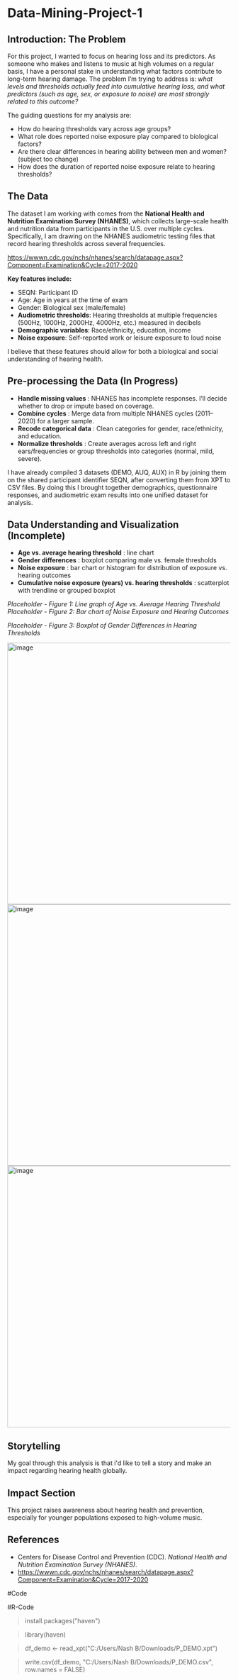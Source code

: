# Data-Mining-Project-1

## Introduction: The Problem  
For this project, I wanted to focus on hearing loss and its predictors. As someone who makes and listens to music at high volumes on a regular basis, I have a personal stake in understanding what factors contribute to long-term hearing damage. The problem I’m trying to address is: *what levels and thresholds actually feed into cumulative hearing loss, and what predictors (such as age, sex, or exposure to noise) are most strongly related to this outcome?*  

The guiding questions for my analysis are:  
- How do hearing thresholds vary across age groups?  
- What role does reported noise exposure play compared to biological factors?
- Are there clear differences in hearing ability between men and women? (subject too change)
- How does the duration of reported noise exposure relate to hearing thresholds?

## The Data  
The dataset I am working with comes from the **National Health and Nutrition Examination Survey (NHANES)**, which collects large-scale health and nutrition data from participants in the U.S. over multiple cycles. Specifically, I am drawing on the NHANES audiometric testing files that record hearing thresholds across several frequencies.

https://wwwn.cdc.gov/nchs/nhanes/search/datapage.aspx?Component=Examination&Cycle=2017-2020

**Key features include:**  
- SEQN: Participant ID  
- Age: Age in years at the time of exam  
- Gender: Biological sex (male/female)  
- **Audiometric thresholds**: Hearing thresholds at multiple frequencies (500Hz, 1000Hz, 2000Hz, 4000Hz, etc.) measured in decibels  
- **Demographic variables**: Race/ethnicity, education, income  
- **Noise exposure**: Self-reported work or leisure exposure to loud noise  

I believe that these features should allow for both a biological and social understanding of hearing health.  

## Pre-processing the Data (In Progress)  
- **Handle missing values** : NHANES has incomplete responses. I’ll decide whether to drop or impute based on coverage.  
- **Combine cycles** : Merge data from multiple NHANES cycles (2011–2020) for a larger sample.  
- **Recode categorical data** : Clean categories for gender, race/ethnicity, and education.  
- **Normalize thresholds** : Create averages across left and right ears/frequencies or group thresholds into categories (normal, mild, severe).

I have already compiled 3 datasets (DEMO, AUQ, AUX) in R by joining them on the shared participant identifier SEQN, after converting them from XPT to CSV files. By doing this I brought together demographics, questionnaire responses, and audiometric exam results into one unified dataset for analysis.

## Data Understanding and Visualization (Incomplete)  

- **Age vs. average hearing threshold** : line chart  
- **Gender differences** : boxplot comparing male vs. female thresholds  
- **Noise exposure** : bar chart or histogram for distribution of exposure vs. hearing outcomes
- **Cumulative noise exposure (years) vs. hearing thresholds** : scatterplot with trendline or grouped boxplot

*Placeholder - Figure 1: Line graph of Age vs. Average Hearing Threshold*  
*Placeholder - Figure 2: Bar chart of Noise Exposure and Hearing Outcomes*

*Placeholder - Figure 3: Boxplot of Gender Differences in Hearing Thresholds*    

<img width="1189" height="590" alt="image" src="https://github.com/user-attachments/assets/133b4efb-f9a8-4aa0-95b6-cc47718385c9" />
<img width="1187" height="590" alt="image" src="https://github.com/user-attachments/assets/a3ef3ab3-1f52-423f-86d0-95d94e108a8f" />
<img width="1189" height="590" alt="image" src="https://github.com/user-attachments/assets/dca71376-446f-4e40-9640-e7874cfb08d8" />



## Storytelling

My goal through this analysis is that i'd like to tell a story and make an impact regarding hearing health globally.

## Impact Section  
This project raises awareness about hearing health and prevention, especially for younger populations exposed to high-volume music.

## References  
- Centers for Disease Control and Prevention (CDC). *National Health and Nutrition Examination Survey (NHANES)*.  
- https://wwwn.cdc.gov/nchs/nhanes/search/datapage.aspx?Component=Examination&Cycle=2017-2020

#Code

#R-Code
> install.packages("haven")

> library(haven)

> df_demo <- read_xpt("C:/Users/Nash B/Downloads/P_DEMO.xpt")

> write.csv(df_demo, "C:/Users/Nash B/Downloads/P_DEMO.csv", row.names = FALSE)
